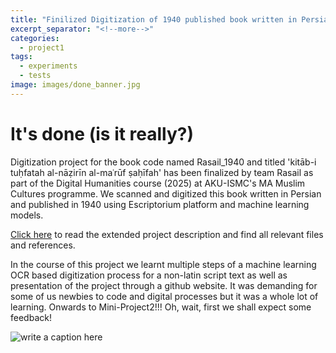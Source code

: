 ```yaml
---
title: "Finilized Digitization of 1940 published book written in Persian"
excerpt_separator: "<!--more-->"
categories:
  - project1
tags:
  - experiments
  - tests
image: images/done_banner.jpg
---
```


# It's done (is it really?)

<!--more-->


Digitization project for the book code named Rasail_1940 and titled 'kitāb-i tuḥfatah al-nāẓirīn al-maʿrūf ṣaḥīfah' has been finalized by team Rasail
as part of the Digital Humanities course (2025) at AKU-ISMC's MA Muslim Cultures programme. We scanned and digitized this book written in Persian and published
in 1940 using Escriptorium platform and machine learning models.


[Click here]({{site.baseurl}}Digitization/) to read the extended project description and find all relevant files and references.


In the course of this project we learnt multiple steps of a machine learning OCR based digitization process for a non-latin script text as well as
presentation of the project through a github website. It was demanding for some of us newbies to code and digital processes but it was a whole lot of
learning. Onwards to Mini-Project2!!! Oh, wait, first we shall expect some feedback!


![write a caption here]({{site.baseurl}}images/feedback_meme.png)


